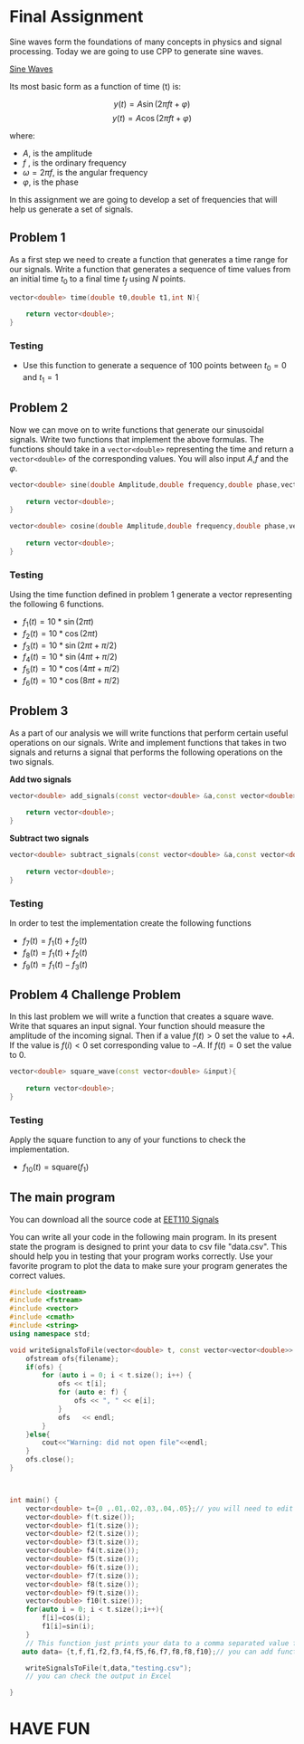 # Final Assignment

Sine waves form the foundations of many concepts in physics and signal processing.
Today we are going to use CPP to generate sine waves.

[Sine Waves](https://en.wikipedia.org/wiki/Sine_wave)

Its most basic form as a function of time (t) is:

$$y(t)=A\sin(2\pi ft+\varphi)$$
$$y(t)=A\cos(2\pi ft+\varphi)$$

where:

- $A$, is the amplitude
- $f$ , is the ordinary frequency
- $\omega=2\pi f$, is the angular frequency
- $\varphi$, is the phase

In this assignment we are going to develop a set of frequencies that will help us generate a
set of signals.

## Problem 1

As a first step we need to create a function that generates a time range for our signals.
Write a function that generates a sequence of time values from an initial time $t_0$ to a
final time $t_f$ using $N$ points.

```cpp
vector<double> time(double t0,double t1,int N){
	
	return vector<double>;
}
```

### Testing

- Use this function to generate a sequence of 100 points between $t_0=0$ and $t_1=1$

## Problem 2

Now we can move on to write functions that generate our sinusoidal signals.  Write two functions
that implement the above formulas. The functions should take in a `vector<double>` representing the time and return a `vector<double>` of the corresponding values.  You will also input $A$,$f$ and the $\varphi$.


```cpp
vector<double> sine(double Amplitude,double frequency,double phase,vector<double> time){
	
	return vector<double>;
}
```

```cpp
vector<double> cosine(double Amplitude,double frequency,double phase,vector<double> time){
	
	return vector<double>;
}
```


### Testing

Using the time function defined in problem 1 generate a vector representing the following 6 functions.

- $f_1(t)=10*\sin(2\pi t)$
- $f_2(t)=10*\cos(2\pi t)$
- $f_3(t)=10*\sin(2\pi t+\pi/2)$
- $f_4(t)=10*\sin(4\pi t+\pi/2)$
- $f_5(t)=10*\cos(4\pi t+\pi/2)$
- $f_6(t)=10*\cos(8\pi t+\pi/2)$


## Problem 3

As a part of our analysis we will write functions that perform certain useful operations on our signals.
Write and implement functions that takes in two signals and returns a signal that performs
the following operations on the two signals.

**Add two signals**
```cpp
vector<double> add_signals(const vector<double> &a,const vector<double> &b){
	
	return vector<double>;
}
```

**Subtract two signals**

```cpp
vector<double> subtract_signals(const vector<double> &a,const vector<double> &b){
	
	return vector<double>;
}
```

### Testing

In order to test the implementation create the following functions

- $f_7(t)=f_1(t)+f_2(t)$
- $f_8(t)=f_1(t)+f_2(t)$
- $f_9(t)=f_1(t)-f_3(t)$


## Problem 4 Challenge Problem

In this last problem we will write a function that creates a square wave.  Write that squares an
input signal.  Your function should measure the amplitude of the incoming signal.  Then if a value $f(t)>0$ set the value to $+A$.  If the value is $f(i)<0$ set corresponding value to $-A$. If $f(t)=0$ set the value to $0$.

```cpp
vector<double> square_wave(const vector<double> &input){
	
	return vector<double>;
}
```

### Testing

Apply the square function to any of your functions to check the implementation.

- $f_{10}(t)=\text{square}(f_1)$


## The main program

You can download all the source code at [EET110 Signals](https://github.com/ahurta92/EET110-Signals/.)

You can write all your code in the following main program.  In its present state the program 
is designed to print your data to csv file "data.csv". This should help you in testing that your program works correctly.  Use your favorite program to plot the data to make sure your program generates the correct values.

```cpp
#include <iostream>
#include <fstream>
#include <vector>
#include <cmath>
#include <string>
using namespace std;

void writeSignalsToFile(vector<double> t, const vector<vector<double>> & f,const string & filename){
    ofstream ofs{filename};
    if(ofs) {
        for (auto i = 0; i < t.size(); i++) {
            ofs << t[i];
            for (auto e: f) {
                ofs << ", " << e[i];
            }
            ofs   << endl;
        }
    }else{
        cout<<"Warning: did not open file"<<endl;
    }
    ofs.close();
}



int main() {
    vector<double> t={0 ,.01,.02,.03,.04,.05};// you will need to edit all of these to use your functions
    vector<double> f(t.size());
    vector<double> f1(t.size());
    vector<double> f2(t.size());
    vector<double> f3(t.size());
    vector<double> f4(t.size());
    vector<double> f5(t.size());
    vector<double> f6(t.size());
    vector<double> f7(t.size());
    vector<double> f8(t.size());
    vector<double> f9(t.size());
    vector<double> f10(t.size());
    for(auto i = 0; i < t.size();i++){
        f[i]=cos(i);
        f1[i]=sin(i);
    }
    // This function just prints your data to a comma separated value file
   auto data= {t,f,f1,f2,f3,f4,f5,f6,f7,f8,f8,f10};// you can add functions here

    writeSignalsToFile(t,data,"testing.csv");
    // you can check the output in Excel

}
```

# HAVE FUN
